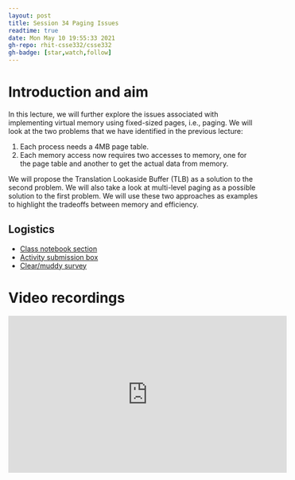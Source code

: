 ```yaml
---
layout: post
title: Session 34 Paging Issues
readtime: true
date: Mon May 10 19:55:33 2021
gh-repo: rhit-csse332/csse332
gh-badge: [star,watch,follow]
---
```


# Introduction and aim

In this lecture, we will further explore the issues associated with implementing
virtual memory using fixed-sized pages, i.e., paging. We will look at the two
problems that we have identified in the previous lecture:
1. Each process needs a 4MB page table.
1. Each memory access now requires two accesses to memory, one for the page
   table and another to get the actual data from memory.

We will propose the Translation Lookaside Buffer (TLB) as a solution to the
second problem. We will also take a look at multi-level paging as a possible
solution to the first problem. We will use these two approaches as examples to
highlight the tradeoffs between memory and efficiency.

## Logistics

- [Class notebook section](https://rosehulman-my.sharepoint.com/personal/noureddi_rose-hulman_edu/_layouts/OneNote.aspx?id=%2Fpersonal%2Fnoureddi_rose-hulman_edu%2FDocuments%2FClass%20Notebooks%2FCSSE%20332%20Operating%20Systems&wd=target%28_Content%20Library%2FSession%2034%20Paging%20Issues.one%7C274BDF45-92B2-2148-A809-30C498D55ED8%2F%29)
- [Activity submission box](https://moodle.rose-hulman.edu/mod/quiz/view.php?id=2708181)
- [Clear/muddy survey](https://moodle.rose-hulman.edu/mod/quiz/view.php?id=2817945)

# Video recordings

<iframe width="560" height="315" src="https://www.youtube.com/embed/JLZyo3vbHEw" title="YouTube video player" frameborder="0" allow="accelerometer; autoplay; clipboard-write; encrypted-media; gyroscope; picture-in-picture" allowfullscreen></iframe>
